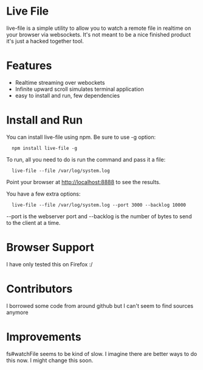Live File
=========

live-file is a simple utility to allow you to watch a remote file in realtime on your browser via websockets. It's not meant to be a nice finished product it's just a hacked together tool.

Features
========

* Realtime streaming over webockets
* Infinite upward scroll simulates terminal application
* easy to install and run, few dependencies

Install and Run
===============

You can install live-file using npm. Be sure to use -g option:

```
  npm install live-file -g
```

To run, all you need to do is run the command and pass it a file:

```
  live-file --file /var/log/system.log
```

Point your browser at [http://localhost:8888](http://localhost:8888) to see the results.

You have a few extra options:

```
  live-file --file /var/log/system.log --port 3000 --backlog 10000
```

--port is the webserver port and --backlog is the number of bytes to send to the client at a time.

Browser Support
===============

I have only tested this on Firefox :/

Contributors
============

I borrowed some code from around github but I can't seem to find sources anymore

Improvements
============

fs#watchFile seems to be kind of slow. I imagine there are better ways to do this now. I might change this soon.


